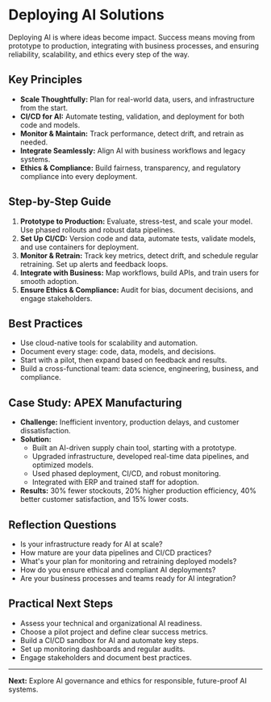 # Deploying AI Solutions

Deploying AI is where ideas become impact. Success means moving from prototype to production, integrating with business processes, and ensuring reliability, scalability, and ethics every step of the way.

## Key Principles
- **Scale Thoughtfully:** Plan for real-world data, users, and infrastructure from the start.
- **CI/CD for AI:** Automate testing, validation, and deployment for both code and models.
- **Monitor & Maintain:** Track performance, detect drift, and retrain as needed.
- **Integrate Seamlessly:** Align AI with business workflows and legacy systems.
- **Ethics & Compliance:** Build fairness, transparency, and regulatory compliance into every deployment.

## Step-by-Step Guide
1. **Prototype to Production:** Evaluate, stress-test, and scale your model. Use phased rollouts and robust data pipelines.
2. **Set Up CI/CD:** Version code and data, automate tests, validate models, and use containers for deployment.
3. **Monitor & Retrain:** Track key metrics, detect drift, and schedule regular retraining. Set up alerts and feedback loops.
4. **Integrate with Business:** Map workflows, build APIs, and train users for smooth adoption.
5. **Ensure Ethics & Compliance:** Audit for bias, document decisions, and engage stakeholders.

## Best Practices
- Use cloud-native tools for scalability and automation.
- Document every stage: code, data, models, and decisions.
- Start with a pilot, then expand based on feedback and results.
- Build a cross-functional team: data science, engineering, business, and compliance.

## Case Study: APEX Manufacturing
- **Challenge:** Inefficient inventory, production delays, and customer dissatisfaction.
- **Solution:**
  - Built an AI-driven supply chain tool, starting with a prototype.
  - Upgraded infrastructure, developed real-time data pipelines, and optimized models.
  - Used phased deployment, CI/CD, and robust monitoring.
  - Integrated with ERP and trained staff for adoption.
- **Results:** 30% fewer stockouts, 20% higher production efficiency, 40% better customer satisfaction, and 15% lower costs.

## Reflection Questions
- Is your infrastructure ready for AI at scale?
- How mature are your data pipelines and CI/CD practices?
- What's your plan for monitoring and retraining deployed models?
- How do you ensure ethical and compliant AI deployments?
- Are your business processes and teams ready for AI integration?

## Practical Next Steps
- Assess your technical and organizational AI readiness.
- Choose a pilot project and define clear success metrics.
- Build a CI/CD sandbox for AI and automate key steps.
- Set up monitoring dashboards and regular audits.
- Engage stakeholders and document best practices.

---
**Next:** Explore AI governance and ethics for responsible, future-proof AI systems.